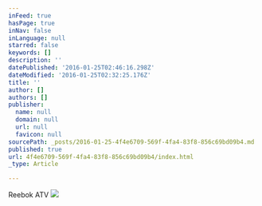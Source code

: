 ```yaml
---
inFeed: true
hasPage: true
inNav: false
inLanguage: null
starred: false
keywords: []
description: ''
datePublished: '2016-01-25T02:46:16.298Z'
dateModified: '2016-01-25T02:32:25.176Z'
title: ''
author: []
authors: []
publisher:
  name: null
  domain: null
  url: null
  favicon: null
sourcePath: _posts/2016-01-25-4f4e6709-569f-4fa4-83f8-856c69bd09b4.md
published: true
url: 4f4e6709-569f-4fa4-83f8-856c69bd09b4/index.html
_type: Article

---
```

Reebok ATV
![](https://the-grid-user-content.s3-us-west-2.amazonaws.com/7f87da26-67f4-47fe-b1e5-e036a514b1fc.jpg)